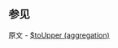 ## 参见

原文 - [$toUpper (aggregation)]( https://docs.mongodb.com/manual/reference/operator/aggregation/toUpper/ )

